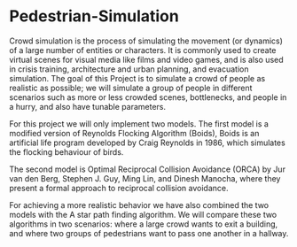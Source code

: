 # Pedestrian-Simulation
Crowd simulation is the process of simulating the movement (or dynamics) of a large number of entities or characters. It is commonly used to create virtual scenes for visual media like films and video games, and is also used in crisis training, architecture and urban planning, and evacuation simulation. The goal of this Project is to simulate a crowd of people as realistic as possible; we will simulate a group of people in different scenarios such as more or less crowded scenes, bottlenecks, and people in a hurry, and also have tunable parameters.

For this project we will only implement two models. The first model is a modified version of Reynolds Flocking Algorithm (Boids), Boids is an artificial life program developed by Craig Reynolds in 1986, which simulates the flocking behaviour of birds.

The second model is Optimal Reciprocal Collision Avoidance (ORCA) by Jur van den Berg, Stephen J. Guy, Ming Lin, and Dinesh Manocha, where they present a formal approach to reciprocal collision avoidance.

For achieving a more realistic behavior we have also combined the two models with the A star path finding algorithm. We will compare these two algorithms in two scenarios: where a large crowd wants to exit a building, and where two groups of pedestrians want to pass one another in a hallway.

